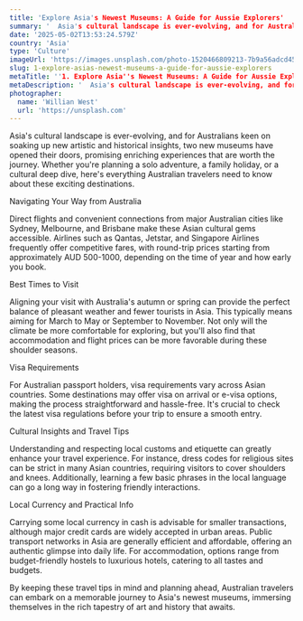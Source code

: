 ```yaml
---
title: 'Explore Asia's Newest Museums: A Guide for Aussie Explorers'
summary: '  Asia's cultural landscape is ever-evolving, and for Australians keen on soaking up new artistic and historical insights, two new museums have opened t...'
date: '2025-05-02T13:53:24.579Z'
country: 'Asia'
type: 'Culture'
imageUrl: 'https://images.unsplash.com/photo-1520466809213-7b9a56adcd45'
slug: 1-explore-asias-newest-museums-a-guide-for-aussie-explorers
metaTitle: ''1. Explore Asia''s Newest Museums: A Guide for Aussie Explorers''
metaDescription: '  Asia's cultural landscape is ever-evolving, and for Australians keen on soaking up new artistic and historical insights, two new museums have opened t...'
photographer:
  name: 'Willian West'
  url: 'https://unsplash.com'
---
```


Asia's cultural landscape is ever-evolving, and for Australians keen on soaking up new artistic and historical insights, two new museums have opened their doors, promising enriching experiences that are worth the journey. Whether you're planning a solo adventure, a family holiday, or a cultural deep dive, here's everything Australian travelers need to know about these exciting destinations.

Navigating Your Way from Australia

Direct flights and convenient connections from major Australian cities like Sydney, Melbourne, and Brisbane make these Asian cultural gems accessible. Airlines such as Qantas, Jetstar, and Singapore Airlines frequently offer competitive fares, with round-trip prices starting from approximately AUD 500-1000, depending on the time of year and how early you book.

Best Times to Visit

Aligning your visit with Australia's autumn or spring can provide the perfect balance of pleasant weather and fewer tourists in Asia. This typically means aiming for March to May or September to November. Not only will the climate be more comfortable for exploring, but you'll also find that accommodation and flight prices can be more favorable during these shoulder seasons.

Visa Requirements

For Australian passport holders, visa requirements vary across Asian countries. Some destinations may offer visa on arrival or e-visa options, making the process straightforward and hassle-free. It's crucial to check the latest visa regulations before your trip to ensure a smooth entry.

Cultural Insights and Travel Tips

Understanding and respecting local customs and etiquette can greatly enhance your travel experience. For instance, dress codes for religious sites can be strict in many Asian countries, requiring visitors to cover shoulders and knees. Additionally, learning a few basic phrases in the local language can go a long way in fostering friendly interactions.

Local Currency and Practical Info

Carrying some local currency in cash is advisable for smaller transactions, although major credit cards are widely accepted in urban areas. Public transport networks in Asia are generally efficient and affordable, offering an authentic glimpse into daily life. For accommodation, options range from budget-friendly hostels to luxurious hotels, catering to all tastes and budgets.

By keeping these travel tips in mind and planning ahead, Australian travelers can embark on a memorable journey to Asia's newest museums, immersing themselves in the rich tapestry of art and history that awaits.